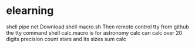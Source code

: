 # elearning
shell pipe net
Download shell macro.sh
Then remote control tty from github the tty command shell
calc.macro is for astronomy calc
can calc over 20 digits precision count stars
and its sizes sum calc
